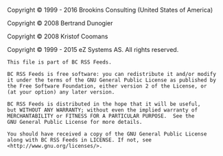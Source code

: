 ﻿Copyright © 1999 - 2016 Brookins Consulting (United States of America)

Copyright © 2008 Bertrand Dunogier

Copyright © 2008 Kristof Coomans

Copyright © 1999 - 2015 eZ Systems AS. All rights reserved.

    This file is part of BC RSS Feeds.

    BC RSS Feeds is free software: you can redistribute it and/or modify
    it under the terms of the GNU General Public License as published by
    the Free Software Foundation, either version 2 of the License, or
    (at your option) any later version.

    BC RSS Feeds is distributed in the hope that it will be useful,
    but WITHOUT ANY WARRANTY; without even the implied warranty of
    MERCHANTABILITY or FITNESS FOR A PARTICULAR PURPOSE.  See the
    GNU General Public License for more details.

    You should have received a copy of the GNU General Public License
    along with BC RSS Feeds in LICENSE. If not, see <http://www.gnu.org/licenses/>.
